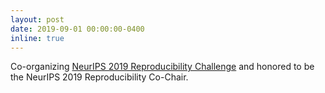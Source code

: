 ```yaml
---
layout: post
date: 2019-09-01 00:00:00-0400
inline: true
---
```


Co-organizing [NeurIPS 2019 Reproducibility Challenge](https://reproducibility-challenge.github.io/neurips2019/) and honored to be the NeurIPS 2019 Reproducibility Co-Chair.

